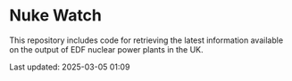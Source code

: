 # Nuke Watch

This repository includes code for retrieving the latest information available on the output of EDF nuclear power plants in the UK.

Last updated: 2025-03-05 01:09
